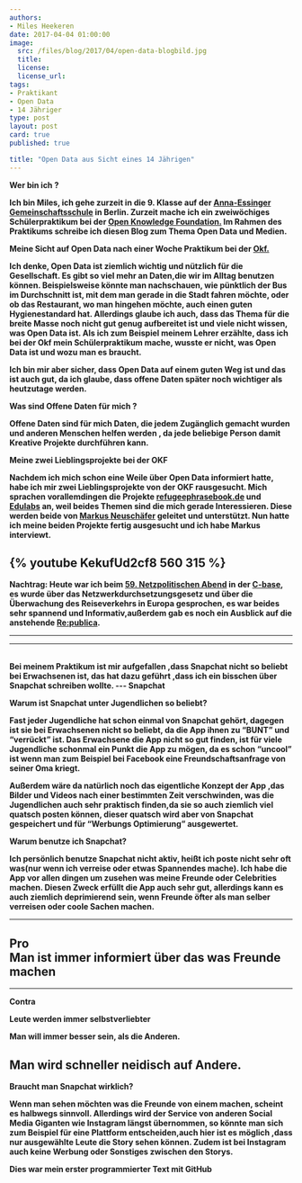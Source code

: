 ```yaml
---
authors:
- Miles Heekeren
date: 2017-04-04 01:00:00
image:
  src: /files/blog/2017/04/open-data-blogbild.jpg
  title: 
  license: 
  license_url:
tags:
- Praktikant
- Open Data
- 14 Jähriger
type: post
layout: post
card: true
published: true

title: "Open Data aus Sicht eines 14 Jährigen"
---
```




<b> Wer bin ich ?


Ich bin Miles, ich gehe zurzeit in die 9. Klasse auf der <a href="http://www.aegs.schule.de/">Anna-Essinger Gemeinschaftsschule</a> in Berlin.
Zurzeit mache ich ein zweiwöchiges Schülerpraktikum bei der <a href="https://okfn.de">Open Knowledge Foundation.</a> 
Im Rahmen des Praktikums schreibe ich diesen Blog zum Thema Open Data und Medien.


<b> Meine Sicht auf Open Data nach einer Woche Praktikum bei der <a href="https://okfn.de">Okf.</a>


Ich denke, Open Data ist ziemlich wichtig und nützlich für die Gesellschaft.
Es gibt  so viel mehr an Daten,die wir im Alltag benutzen können. Beispielsweise könnte man nachschauen, wie pünktlich der Bus im Durchschnitt ist, mit dem man gerade in die Stadt fahren möchte, oder ob das Restaurant, wo man hingehen möchte, auch einen guten Hygienestandard hat.
Allerdings glaube ich auch, dass das Thema für die  breite Masse noch nicht gut genug aufbereitet ist und viele nicht wissen, was Open Data ist.
Als ich zum Beispiel meinem Lehrer erzählte, dass ich bei der Okf mein Schülerpraktikum mache, wusste er nicht, was Open Data ist und wozu man es braucht.

Ich bin mir aber sicher, dass Open Data auf einem guten Weg ist und das ist auch gut, da ich glaube, dass offene Daten später noch wichtiger als heutzutage werden. 

<b> Was sind Offene Daten für mich ?

Offene Daten sind für mich Daten, die jedem Zugänglich gemacht wurden und anderen Menschen helfen werden , da jede beliebige Person damit Kreative Projekte durchführen kann.

<b> Meine zwei Lieblingsprojekte bei der OKF

Nachdem ich mich schon eine Weile über Open Data informiert hatte, habe ich mir zwei Lieblingsprojekte von der OKF rausgesucht.
Mich sprachen vorallemdingen die Projekte <a href="https://www.refugeephrasebook.de">refugeephrasebook.de</a> und <a href="https:///www.edulabs.org/">Edulabs</a> an, weil beides Themen sind die mich gerade Interessieren.
Diese werden beide von <a href="https://twitter.com/mneuschaefer">Markus Neuschäfer</a> geleitet und unterstützt.
Nun hatte ich meine beiden Projekte fertig ausgesucht und ich habe Markus interviewt.

{% youtube KekufUd2cf8 560 315 %} 
---
<b> Nachtrag:
Heute war ich beim <a href="https://digitalegesellschaft.de/2017/03/59-npa/">59. Netzpolitischen Abend</a> in der <a href="https://c-base.org/">C-base</a>, es wurde über das Netzwerkdurchsetzungsgesetz und über die Überwachung des Reiseverkehrs in Europa gesprochen, es war beides sehr spannend und Informativ,außerdem gab es noch ein Ausblick auf die anstehende <a href="https://re-publica.com/de">Re:publica</a>.

---

---
<br>
Bei meinem Praktikum ist mir aufgefallen ,dass Snapchat nicht so beliebt bei Erwachsenen ist, das hat dazu geführt ,dass ich ein bisschen über Snapchat schreiben wollte.
---
<b> Snapchat

<b> Warum ist Snapchat unter Jugendlichen so beliebt?

Fast jeder Jugendliche hat schon einmal von Snapchat gehört, dagegen ist sie bei Erwachsenen nicht so beliebt, da die App ihnen zu “BUNT” und “verrückt” ist.
Das Erwachsene die App nicht so gut finden, ist für viele Jugendliche schonmal ein Punkt die App zu mögen, da es schon “uncool” ist wenn man zum Beispiel bei Facebook eine Freundschaftsanfrage von seiner Oma kriegt.

Außerdem wäre da natürlich noch das eigentliche Konzept der App ,das Bilder und Videos nach einer bestimmten Zeit verschwinden, was die Jugendlichen auch sehr praktisch finden,da sie so auch ziemlich viel quatsch posten können, dieser quatsch wird aber von Snapchat gespeichert und für “Werbungs  Optimierung” ausgewertet.

<b> Warum benutze ich Snapchat?

Ich persönlich benutze Snapchat nicht aktiv, heißt ich poste nicht sehr oft was(nur wenn ich verreise oder etwas Spannendes mache).
Ich habe die App vor allen dingen um zusehen was meine Freunde  oder Celebrities machen.
Diesen Zweck erfüllt die App auch sehr gut, allerdings kann es auch ziemlich deprimierend sein, wenn Freunde öfter als man selber verreisen oder coole Sachen machen.

---
<b> Pro                         
Man ist immer informiert über das was Freunde machen
---

---
Contra

Leute werden immer selbstverliebter


Man will immer besser sein, als die Anderen.


Man wird schneller neidisch auf Andere.
---

<b> Braucht man Snapchat wirklich?

Wenn man sehen möchten was die Freunde von einem machen, scheint es halbwegs sinnvoll.
Allerdings wird der Service von anderen Social Media Giganten wie Instagram längst übernommen, so könnte man sich zum Beispiel für eine Plattform entscheiden,auch hier ist es möglich ,dass nur ausgewählte Leute die Story sehen können. Zudem ist bei Instagram auch keine Werbung oder Sonstiges zwischen den Storys.

<b> Dies war mein erster programmierter Text mit GitHub

